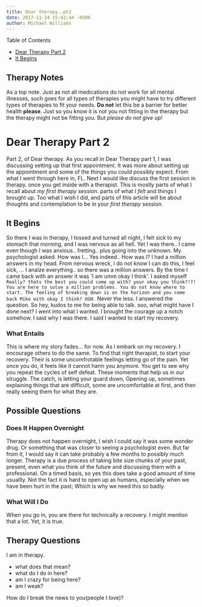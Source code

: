 ```yaml
---
title: Dear therapy..pt2
date: 2017-11-24 15:42:44 -0500
author: Michael Williams
---
```

Table of Contents
- [Dear Therapy Part 2](#dear-therapy-part-2)
- [It Begins](#it-begins)

## Therapy Notes

As a top note. Just as not all medications do not work for all mental illnesses, such goes for all types of therapies you might have to try different types of therapies to fit your needs. **Do not** let this be a barrier for better health **please**. Just so you know it is not you not fitting in the therapy but the therapy might not be fitting you. But _please do not give up!_

# Dear Therapy Part 2

Part 2, of Dear therapy. As you recall in Dear Therapy part 1, I was discussing setting up that first appointment. It was more about setting up the appointment and some of the things you could possibly expect. From what I went through here in, FL.
Next I would like discuss the first session in therapy. 
once you get inside with a therapist. This is mostly parts of what I recall about _my first therapy session_. parts of what _I felt_ and things I brought up. Too what I wish I did, and parts of this article will be about thoughts and contemplation to be in your _first therapy_ session. 

## It Begins

So there I was in therapy, I tossed and turned all night, I felt sick to my stomach that morning, and I was nervous as all hell. Yet I was there.. I came even though I was anxious.. fretting.. plus going into the unknown. My psychologist asked. How was I... Yes indeed.. How was I? I had a million answers in my head. From nervous wreck, I do not know I can do this, I feel sick, ... I analze everything.. so there was a million answers. By the time I came back with an answer it was 'I am umm okay I think'. I asked myself `Really? thats the best you could come up with? your okay you think?!?! You are here to solve a million problems. You do not know where to start. The feeling of breaking down is on the horizon and you come back Mike with okay I think? UGH.` Never the less. I answered the question. So hey, kudos to me for being able to talk. soo, what might have I done next? I went into what I wanted. I brought the courage up a notch somehow. I said why I was there. I said I wanted to start my recovery. 

### What Entails

This is where my story fades... for now. As I embark on my recovery. I encourage others to do the same. To find that right therapist, to start your recovery. Their is some uncomfrotable feelings letting go of the pain. Yet once you do, it feels like it cannot harm you anymore. You get to see why you repeat the cycles of self defeat. These moments that help us in our struggle. The catch, is letting your guard down, Opening up, sometimes explaining things that are difficult, some are uncomfortable at first, and then really seeing them for what they are.

## Possible Questions

### Does It Happen Overnight

Therapy does not happen overnight, I wish I could say it was some wonder drug. Or something that was closer to seeing a psychologist even. But far from it, I would say it can take probably a few months to possibly much longer. Therapy is a due process of taking bite size chunks of your past, present, even what you think of the future and discussing them with a professional. On a timed basis, so yes this does take a good amount of time usuallly. Not the fact it is hard to open up as humans, especially when we have been hurt in the past; Which is why we need this so badly.

### What Will I Do

When you go in, you are there for technically a recovery. I might mention that a lot. Yet, it is true.  

## Therapy Questions

I am in therapy. 
- what does that mean?
- what do I do in here?
- am I crazy for being here?
- am I weak?

How do I break the news to you(people I love)?